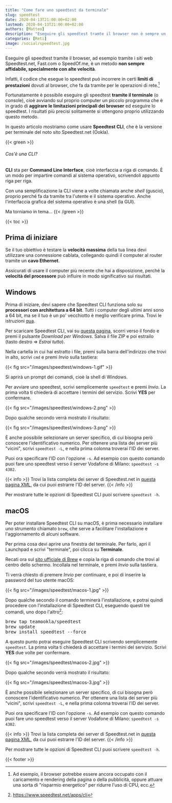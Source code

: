 ```yaml
---
title: "Come fare uno speedtest da terminale"
slug: speedtest
date: 2020-04-13T21:00:00+02:00
lastmod: 2020-04-13T21:00:00+02:00
authors: [Matteo]
description: "Eseguire gli speedtest tramte il browser non è sempre un metodo affidabile. Questa guida spiega come eseguirli tramite terminale, su Windows e macOS"
categories: [Reti]
image: /social/speedtest.jpg
---
```


Eseguire gli speedtest tramite il browser, ad esempio tramite i siti web Speedtest.net, Fast.com o SpeedOf.me, è un metodo **non sempre affidabile, specialmente con alte velocità**.

Infatti, il codice che esegue lo speedtest può incorrere in certi **limiti di prestazioni** dovuti al browser, che fa da tramite per le operazioni di rete.[^limiti]

[^limiti]: Ad esempio, il browser potrebbe essere ancora occupato con il caricamento e rendering della pagina o della pubblicità, oppure attuare una sorta di "risparmio energetico" per ridurre l'uso di CPU, ecc.

Fortunatamente è possibile eseguire gli speedtest **tramite il terminale** (o console), cioè avviando sul proprio computer un piccolo programma che è in grado di **aggirare le limitazioni principali dei browser** ed eseguire lo speedtest. I risultati più precisi solitamente si ottengono proprio utilizzando questo metodo.

In questo articolo mostriamo come usare **Speedtest CLI**, che è la versione per terminale del noto sito Speedtest.net (Ookla).

{{< green >}}
###### Cos'è una CLI?

**CLI** sta per **Command Line Interface**, cioè interfaccia a riga di comando. È un modo per impartire comandi al sistema operativo, scrivendoli appunto riga per riga.

Con una semplificazione la CLI viene a volte chiamata anche *shell* (guscio), proprio perché fa da tramite tra l'utente e il sistema operativo. Anche l'interfaccia grafica del sistema operativo è una shell (la GUI).

Ma torniamo in tema...
{{< /green >}}

{{< toc >}}

## Prima di iniziare

Se il tuo obiettivo è testare la **velocità massima** della tua linea devi utilizzare una connessione cablata, collegando quindi il computer al router tramite un **cavo Ethernet**.

Assicurati di usare il computer più recente che hai a disposizione, perché la **velocità del processore** può influire in modo significativo sui risultati.

## Windows

Prima di iniziare, devi sapere che Speedtest CLI funziona solo su **processori con architettura a 64 bit**. Tutti i computer degli ultimi anni sono a 64 bit, ma se il tuo è un po' vecchiotto è meglio verificare prima. Trovi le istruzioni [qua](https://support.microsoft.com/it-it/help/15056/windows-32-64-bit-faq).

Per scaricare Speedtest CLI, vai su [questa pagina](https://www.speedtest.net/it/apps/cli), scorri verso il fondo e premi il pulsante *Download per Windows*. Salva il file ZIP e poi estrailo (tasto destro => *Estrai tutto*).

Nella cartella in cui hai estratto i file, premi sulla barra dell'indirizzo che trovi in alto, scrivi `cmd` e premi *Invio* sulla tastiera:

{{< fig src="/images/speedtest/windows-1.gif" >}}

Si aprirà un prompt dei comandi, cioè la shell di Windows.

Per avviare uno speedtest, scrivi semplicemente `speedtest` e premi *Invio*. La prima volta ti chiederà di accettare i termini del servizio. Scrivi **YES** per confermare.

{{< fig src="/images/speedtest/windows-2.png" >}}

Dopo qualche secondo verrà mostrato il risultato:

{{< fig src="/images/speedtest/windows-3.png" >}}

È anche possibile selezionare un server specifico, di cui bisogna però conoscere l'identificativo numerico. Per ottenere una lista dei server più "vicini", scrivi `speedtest -L`, e nella prima colonna troverai l'ID dei server.

Puoi ora specificare l'ID con l'opzione `-s`. Ad esempio con questo comando puoi fare uno speedtest verso il server Vodafone di Milano: `speedtest -s 4302`.

{{< info >}}
Trovi la lista completa dei server di Speedtest.net in [questa pagina XML](https://www.speedtest.net/speedtest-servers.php), da cui puoi estrarre l'ID del server.
{{< /info >}}

Per mostrare tutte le opzioni di Speedtest CLI puoi scrivere `speedtest -h`.

## macOS

Per poter installare Speedtest CLI su macOS, è prima necessario installare uno strumento chiamato `brew`, che serve a facilitare l'installazione e l'aggiornamento di alcuni software.

Per prima cosa devi aprire una finestra del terminale. Per farlo, apri il Launchpad e scrivi "terminale", poi clicca su **Terminale**.

Recati ora sul [sito ufficiale di Brew](https://brew.sh/index_it) e copia la riga di comando che trovi al centro dello schermo. Incollala nel terminale, e premi *Invio* sulla tastiera.

Ti verrà chiesto di premere *Invio* per continuare, e poi di inserire la password del tuo utente macOS:

{{< fig src="/images/speedtest/macos-1.jpg" >}}

Dopo qualche secondo il comando terminerà l'installazione, e potrai quindi procedere con l'installazione di Speedtest CLI, eseguendo questi tre comandi, uno dopo l'altro[^speedtestcli]:

[^speedtestcli]: https://www.speedtest.net/apps/cli

<pre>
brew tap teamookla/speedtest
brew update
brew install speedtest --force
</pre>

A questo punto potrai eseguire Speedtest CLI scrivendo semplicemente `speedtest`. La prima volta ti chiederà di accettare i termini del servizio. Scrivi **YES** due volte per confermare.

{{< fig src="/images/speedtest/macos-2.jpg" >}}

Dopo qualche secondo verrà mostrato il risultato:

{{< fig src="/images/speedtest/macos-3.jpg" >}}

È anche possibile selezionare un server specifico, di cui bisogna però conoscere l'identificativo numerico. Per ottenere una lista dei server più "vicini", scrivi `speedtest -L`, e nella prima colonna troverai l'ID dei server.

Puoi ora specificare l'ID con l'opzione `-s`. Ad esempio con questo comando puoi fare uno speedtest verso il server Vodafone di Milano: `speedtest -s 4302`.

{{< info >}}
Trovi la lista completa dei server di Speedtest.net in [questa pagina XML](https://www.speedtest.net/speedtest-servers.php), da cui puoi estrarre l'ID del server.
{{< /info >}}

Per mostrare tutte le opzioni di Speedtest CLI puoi scrivere `speedtest -h`.

{{< footer >}}
